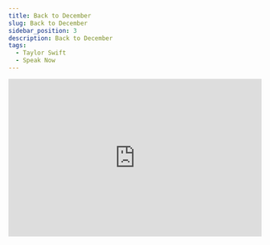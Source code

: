 ```yaml
---
title: Back to December
slug: Back to December
sidebar_position: 3
description: Back to December
tags:
  - Taylor Swift
  - Speak Now
---
```



<iframe width="100%" height="315" src="https://www.youtube.com/embed/EQLKYk-khvA" title="YouTube video player" frameborder="0" allow="accelerometer; autoplay; clipboard-write; encrypted-media; gyroscope; picture-in-picture; web-share" allowfullscreen></iframe>